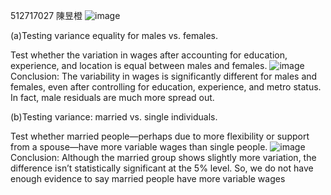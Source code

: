 512717027 陳昱橙
![image](https://github.com/user-attachments/assets/6d1e48e4-bbbd-4569-94d4-18ee88e75d74)






(a)Testing variance equality for males vs. females.

Test whether the variation in wages after accounting for education, experience, and location is equal between males and females. 
![image](https://github.com/user-attachments/assets/adba1ac5-5f39-467f-9926-51bacc844fbb)
Conclusion:
The variability in wages is significantly different for males and females, even after controlling for education, experience, and metro status. In fact, male residuals are much more spread out.






(b)Testing variance: married vs. single individuals.

Test whether married people—perhaps due to more flexibility or support from a spouse—have more variable wages than single people. 
![image](https://github.com/user-attachments/assets/850412bf-b97e-4fe7-a421-db10a1bd5d96)
Conclusion:
Although the married group shows slightly more variation, the difference isn’t statistically significant at the 5% level. So, we do not have enough evidence to say married people have more variable wages
